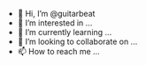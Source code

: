 - 👋 Hi, I’m @guitarbeat
- 👀 I’m interested in ...
- 🌱 I’m currently learning ...
- 💞️ I’m looking to collaborate on ...
- 📫 How to reach me ...

<!---
guitarbeat/guitarbeat is a ✨ special ✨ repository because its `README.md` (this file) appears on your GitHub profile.
You can click the Preview link to take a look at your changes.
--->

